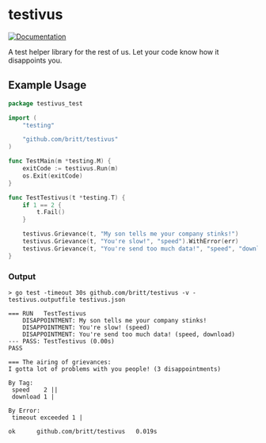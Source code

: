 # testivus

[![Documentation](https://godoc.org/github.com/britt/testivus?status.svg)](https://godoc.org/github.com/britt/testivus)

A test helper library for the rest of us. Let your code know how it disappoints you.

## Example Usage

```go
package testivus_test

import (
	"testing"

	"github.com/britt/testivus"
)

func TestMain(m *testing.M) {
	exitCode := testivus.Run(m)
	os.Exit(exitCode)
}

func TestTestivus(t *testing.T) {
	if 1 == 2 {
		t.Fail()
	}

	testivus.Grievance(t, "My son tells me your company stinks!")
	testivus.Grievance(t, "You're slow!", "speed").WithError(err)
	testivus.Grievance(t, "You're send too much data!", "speed", "download")
}
```

### Output

```
> go test -timeout 30s github.com/britt/testivus -v -testivus.outputfile testivus.json

=== RUN   TestTestivus
	DISAPPOINTMENT: My son tells me your company stinks!
	DISAPPOINTMENT: You're slow! (speed)
	DISAPPOINTMENT: You're send too much data! (speed, download)
--- PASS: TestTestivus (0.00s)
PASS

=== The airing of grievances:
I gotta lot of problems with you people! (3 disappointments)

By Tag:
 speed    2 ||
 download 1 |

By Error:
 timeout exceeded 1 |

ok  	github.com/britt/testivus	0.019s
```
